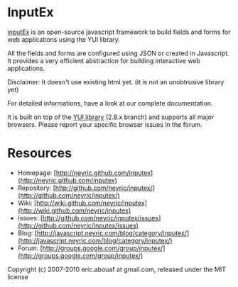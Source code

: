 InputEx
=======

[inputEx](http://neyric.github.com/inputex) is an open-source javascript framework to build fields and forms for web applications using the YUI library.

All the fields and forms are configured using JSON or created in Javascript. It provides a very efficient abstraction for building interactive web applications.

Disclaimer: It doesn't use existing html yet. (it is not an unobtrusive library yet)

For detailed informations, have a look at our complete documentation.

It is built on top of the [YUI library](http://developer.yahoo.com/yui/) (2.8.x branch) and supports all major browsers. Please report your specific browser issues in the forum.

Resources
=========

 * Homepage: [http://neyric.github.com/inputex](http://neyric.github.com/inputex)
 * Repository: [http://github.com/neyric/inputex/](http://github.com/neyric/inputex/)
 * Wiki: [http://wiki.github.com/neyric/inputex](http://wiki.github.com/neyric/inputex)
 * Issues: [http://github.com/neyric/inputex/issues](http://github.com/neyric/inputex/issues)
 * Blog: [http://javascript.neyric.com/blog/category/inputex/](http://javascript.neyric.com/blog/category/inputex/)
 * Forum: [http://groups.google.com/group/inputex/](http://groups.google.com/group/inputex/)

Copyright (c) 2007-2010 eric.abouaf at gmail.com, released under the MIT license
